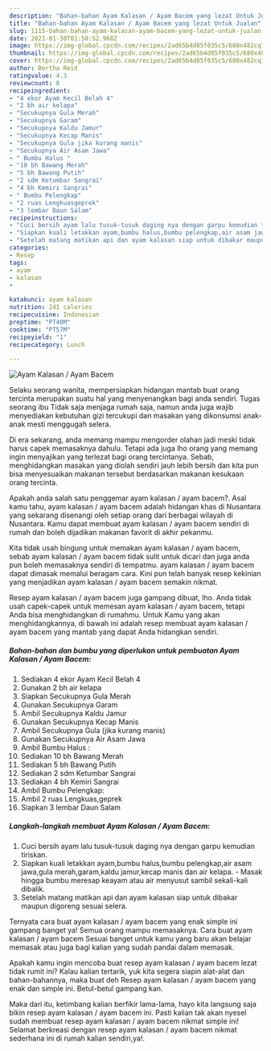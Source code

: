 ```yaml
---
description: "Bahan-bahan Ayam Kalasan / Ayam Bacem yang lezat Untuk Jualan"
title: "Bahan-bahan Ayam Kalasan / Ayam Bacem yang lezat Untuk Jualan"
slug: 1115-bahan-bahan-ayam-kalasan-ayam-bacem-yang-lezat-untuk-jualan
date: 2021-01-30T01:58:52.968Z
image: https://img-global.cpcdn.com/recipes/2ad65b4d85f035c5/680x482cq70/ayam-kalasan-ayam-bacem-foto-resep-utama.jpg
thumbnail: https://img-global.cpcdn.com/recipes/2ad65b4d85f035c5/680x482cq70/ayam-kalasan-ayam-bacem-foto-resep-utama.jpg
cover: https://img-global.cpcdn.com/recipes/2ad65b4d85f035c5/680x482cq70/ayam-kalasan-ayam-bacem-foto-resep-utama.jpg
author: Bertha Reid
ratingvalue: 4.3
reviewcount: 8
recipeingredient:
- "4 ekor Ayam Kecil Belah 4"
- "2 bh air kelapa"
- "Secukupnya Gula Merah"
- "Secukupnya Garam"
- "Secukupnya Kaldu Jamur"
- "Secukupnya Kecap Manis"
- "Secukupnya Gula jika kurang manis"
- "Secukupnya Air Asam Jawa"
- " Bumbu Halus "
- "10 bh Bawang Merah"
- "5 bh Bawang Putih"
- "2 sdm Ketumbar Sangrai"
- "4 bh Kemiri Sangrai"
- " Bumbu Pelengkap"
- "2 ruas Lengkuasgeprek"
- "3 lembar Daun Salam"
recipeinstructions:
- "Cuci bersih ayam lalu tusuk-tusuk daging nya dengan garpu kemudian tiriskan."
- "Siapkan kuali letakkan ayam,bumbu halus,bumbu pelengkap,air asam jawa,gula merah,garam,kaldu jamur,kecap manis dan air kelapa. Masak hingga bumbu meresap keayam atau air menyusut sambil sekali-kali dibalik."
- "Setelah matang matikan api dan ayam kalasan siap untuk dibakar maupun digoreng sesuai selera."
categories:
- Resep
tags:
- ayam
- kalasan
- 

katakunci: ayam kalasan  
nutrition: 241 calories
recipecuisine: Indonesian
preptime: "PT40M"
cooktime: "PT57M"
recipeyield: "1"
recipecategory: Lunch

---
```



![Ayam Kalasan / Ayam Bacem](https://img-global.cpcdn.com/recipes/2ad65b4d85f035c5/680x482cq70/ayam-kalasan-ayam-bacem-foto-resep-utama.jpg)

Selaku seorang wanita, mempersiapkan hidangan mantab buat orang tercinta merupakan suatu hal yang menyenangkan bagi anda sendiri. Tugas seorang ibu Tidak saja menjaga rumah saja, namun anda juga wajib menyediakan kebutuhan gizi tercukupi dan masakan yang dikonsumsi anak-anak mesti menggugah selera.

Di era  sekarang, anda memang mampu mengorder olahan jadi meski tidak harus capek memasaknya dahulu. Tetapi ada juga lho orang yang memang ingin menyajikan yang terlezat bagi orang tercintanya. Sebab, menghidangkan masakan yang diolah sendiri jauh lebih bersih dan kita pun bisa menyesuaikan makanan tersebut berdasarkan makanan kesukaan orang tercinta. 



Apakah anda salah satu penggemar ayam kalasan / ayam bacem?. Asal kamu tahu, ayam kalasan / ayam bacem adalah hidangan khas di Nusantara yang sekarang disenangi oleh setiap orang dari berbagai wilayah di Nusantara. Kamu dapat membuat ayam kalasan / ayam bacem sendiri di rumah dan boleh dijadikan makanan favorit di akhir pekanmu.

Kita tidak usah bingung untuk memakan ayam kalasan / ayam bacem, sebab ayam kalasan / ayam bacem tidak sulit untuk dicari dan juga anda pun boleh memasaknya sendiri di tempatmu. ayam kalasan / ayam bacem dapat dimasak memalui beragam cara. Kini pun telah banyak resep kekinian yang menjadikan ayam kalasan / ayam bacem semakin nikmat.

Resep ayam kalasan / ayam bacem juga gampang dibuat, lho. Anda tidak usah capek-capek untuk memesan ayam kalasan / ayam bacem, tetapi Anda bisa menghidangkan di rumahmu. Untuk Kamu yang akan menghidangkannya, di bawah ini adalah resep membuat ayam kalasan / ayam bacem yang mantab yang dapat Anda hidangkan sendiri.

<!--inarticleads1-->

##### Bahan-bahan dan bumbu yang diperlukan untuk pembuatan Ayam Kalasan / Ayam Bacem:

1. Sediakan 4 ekor Ayam Kecil Belah 4
1. Gunakan 2 bh air kelapa
1. Siapkan Secukupnya Gula Merah
1. Gunakan Secukupnya Garam
1. Ambil Secukupnya Kaldu Jamur
1. Gunakan Secukupnya Kecap Manis
1. Ambil Secukupnya Gula (jika kurang manis)
1. Gunakan Secukupnya Air Asam Jawa
1. Ambil  Bumbu Halus :
1. Sediakan 10 bh Bawang Merah
1. Sediakan 5 bh Bawang Putih
1. Sediakan 2 sdm Ketumbar Sangrai
1. Sediakan 4 bh Kemiri Sangrai
1. Ambil  Bumbu Pelengkap:
1. Ambil 2 ruas Lengkuas,geprek
1. Siapkan 3 lembar Daun Salam




<!--inarticleads2-->

##### Langkah-langkah membuat Ayam Kalasan / Ayam Bacem:

1. Cuci bersih ayam lalu tusuk-tusuk daging nya dengan garpu kemudian tiriskan.
1. Siapkan kuali letakkan ayam,bumbu halus,bumbu pelengkap,air asam jawa,gula merah,garam,kaldu jamur,kecap manis dan air kelapa. - Masak hingga bumbu meresap keayam atau air menyusut sambil sekali-kali dibalik.
1. Setelah matang matikan api dan ayam kalasan siap untuk dibakar maupun digoreng sesuai selera.




Ternyata cara buat ayam kalasan / ayam bacem yang enak simple ini gampang banget ya! Semua orang mampu memasaknya. Cara buat ayam kalasan / ayam bacem Sesuai banget untuk kamu yang baru akan belajar memasak atau juga bagi kalian yang sudah pandai dalam memasak.

Apakah kamu ingin mencoba buat resep ayam kalasan / ayam bacem lezat tidak rumit ini? Kalau kalian tertarik, yuk kita segera siapin alat-alat dan bahan-bahannya, maka buat deh Resep ayam kalasan / ayam bacem yang enak dan simple ini. Betul-betul gampang kan. 

Maka dari itu, ketimbang kalian berfikir lama-lama, hayo kita langsung saja bikin resep ayam kalasan / ayam bacem ini. Pasti kalian tak akan nyesel sudah membuat resep ayam kalasan / ayam bacem nikmat simple ini! Selamat berkreasi dengan resep ayam kalasan / ayam bacem nikmat sederhana ini di rumah kalian sendiri,ya!.

